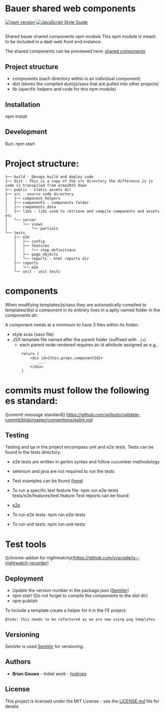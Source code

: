 # Bauer shared web components

[![npm version](https://badge.fury.io/js/bauer-shared-web-components.svg)](https://badge.fury.io/js/bauer-shared-web-components) [![JavaScript Style Guide](https://img.shields.io/badge/code_style-standard-brightgreen.svg)](https://standardjs.com)

##

Shared bauer shared components npm module
This npm module is meant to be included in a dadi web front end instance.

The shared components can be previewed here:
[shared components](http://shared-libs.onebauer.media/)

## Project structure
- components (each directory within is an individual component)
- dist (stores the compiled dust/js/sass that are pulled into other projects)
- lib (specific helpers and code for this npm module)

## Installation
npm install


## Development
Run:
npm start

# Project structure:

```
├── build - Devops build and deploy code
├── dist - This is a copy of the src directory the difference is js code is transpiled from ecma2015 down
├── public - static assets dir
├── src - source code directory
│   ├── component_helpers
│   ├── components - components folder
│   ├── components_data
│   ├── libs - libs used to retrieve and compile components and assets etc
│   └── server
│       └── views
│           └── partials
└── tests
    ├── e2e
    │   ├── config
    │   ├── features
    │   │   └── step_definitions
    │   ├── page_objects
    │   └── reports - html reports dir
    ├── reports
    │   └── e2e
    └── unit - unit tests
```

# components
When modifying templates/js/sass they are automatically compiled to templates/dist
a component in its entirety lives in a aptly named folder in the components dir.

A component needs at a minimium to have 3 files within its folder:

- style.scss (sass file)
- JSX template file named after the parent folder (suffixed with `.js`)
    - each parent node rendered requires an id attribute assigned as
    e.g..
    ```
        return (
            <div id={this.props.componentId}>
                ...
            </div>
        )
    ```

# commits must follow the following es standard:
([commit message standard]) https://github.com/willsoto/validate-commit/blob/master/conventions/eslint.md

## Testing
Testing and qa in the project encompass unit and e2e tests.
Tests can be found in the tests directory.
 - e2e tests are written in gerkin syntax and follow cucumber methodology
 - selenium and java are not required to run the tests
 - Test examples can be found ([here](https://github.com/mucsi96/nightwatch-cucumber/tree/master/examples))
 - To run a specific test feature file: npm run e2e-tests tests/e2e/features/test.feature
Test reports can be found:
 - [e2e](https://bauerxcel.github.io/int-content-shared-libs/dist/reports/e2e/index.html)

- To run e2e tests:
npm run e2e-tests
- To run unit tests:
npm run unit-tests

# Test tools
([chrome-addon for nightwatchjs]https://github.com/vvscode/js--nightwatch-recorder)

## Deployment
- Update the version number in the package.json ([SemVer](http://semver.org/))
- npm start (Do not forget to compile the components to the dist dir)
- npm publish


To include a template create a helper for it in the FE project:
```
@todo: this needs to be refactored as we are now using pug templates
```


## Versioning

SemVer is used [SemVer](http://semver.org/) for versioning.

## Authors

* **Brian Gouws** - *Initial work* - [hydroes](https://github.com/hydroes)


## License

This project is licensed under the MIT License - see the [LICENSE.md](LICENSE.md) file for details



